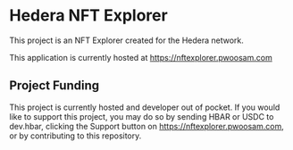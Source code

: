 # Hedera NFT Explorer

This project is an NFT Explorer created for the Hedera network.

This application is currently hosted at https://nftexplorer.pwoosam.com

## Project Funding

This project is currently hosted and developer out of pocket. If you would like to support this project, you may do so by sending HBAR or USDC to dev.hbar, clicking the Support button on https://nftexplorer.pwoosam.com, or by contributing to this repository.
